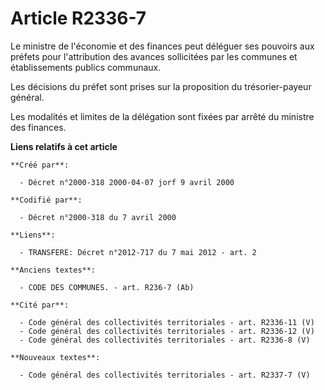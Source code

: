 # Article R2336-7

Le ministre de l'économie et des finances peut déléguer ses pouvoirs aux préfets pour l'attribution des avances sollicitées
par les communes et établissements publics communaux.

Les décisions du préfet sont prises sur la proposition du trésorier-payeur général.

Les modalités et limites de la délégation sont fixées par arrêté du ministre des finances.

**Liens relatifs à cet article**

	**Créé par**:

	  - Décret n°2000-318 2000-04-07 jorf 9 avril 2000

	**Codifié par**:

	  - Décret n°2000-318 du 7 avril 2000

	**Liens**:

	  - TRANSFERE: Décret n°2012-717 du 7 mai 2012 - art. 2

	**Anciens textes**:

	  - CODE DES COMMUNES. - art. R236-7 (Ab)

	**Cité par**:

	  - Code général des collectivités territoriales - art. R2336-11 (V)
	  - Code général des collectivités territoriales - art. R2336-12 (V)
	  - Code général des collectivités territoriales - art. R2336-8 (V)

	**Nouveaux textes**:

	  - Code général des collectivités territoriales - art. R2337-7 (V)
